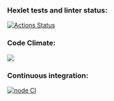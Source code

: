 ### Hexlet tests and linter status:
[![Actions Status](https://github.com/heavylad/frontend-project-11/workflows/hexlet-check/badge.svg)](https://github.com/heavylad/frontend-project-11/actions)

### Code Climate:
<a href="https://codeclimate.com/github/heavylad/frontend-project-lvl2/maintainability"><img src="https://api.codeclimate.com/v1/badges/7c81036e482ec627ad45/maintainability" /></a>

### Continuous integration:
[![node CI](https://github.com/heavylad/frontend-project-lvl2/actions/workflows/nodejs.yml/badge.svg)](https://github.com/heavylad/frontend-project-lvl2/actions/workflows/nodejs.yml)